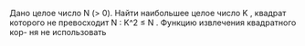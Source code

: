  Дано целое число N (> 0). Найти наибольшее целое число K , квадрат
 которого не превосходит N : K^2 ≤ N . Функцию извлечения квадратного кор-
 ня не использовать

